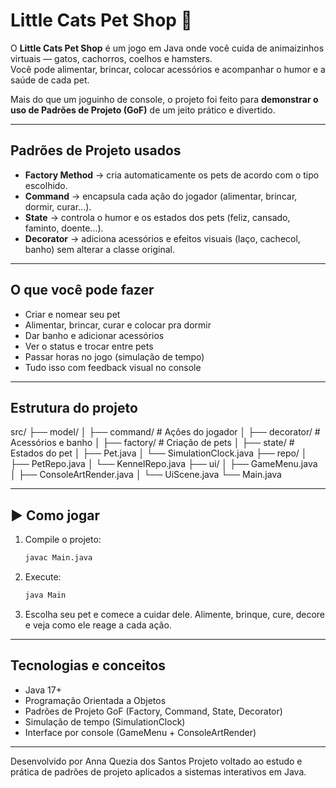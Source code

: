 # Little Cats Pet Shop 🐾

O **Little Cats Pet Shop** é um jogo em Java onde você cuida de animaizinhos virtuais — gatos, cachorros, coelhos e hamsters.  
Você pode alimentar, brincar, colocar acessórios e acompanhar o humor e a saúde de cada pet.

Mais do que um joguinho de console, o projeto foi feito para **demonstrar o uso de Padrões de Projeto (GoF)** de um jeito prático e divertido.

---

## Padrões de Projeto usados

- **Factory Method** → cria automaticamente os pets de acordo com o tipo escolhido.  
- **Command** → encapsula cada ação do jogador (alimentar, brincar, dormir, curar...).  
- **State** → controla o humor e os estados dos pets (feliz, cansado, faminto, doente...).  
- **Decorator** → adiciona acessórios e efeitos visuais (laço, cachecol, banho) sem alterar a classe original.  

---

## O que você pode fazer

- Criar e nomear seu pet  
- Alimentar, brincar, curar e colocar pra dormir  
- Dar banho e adicionar acessórios  
- Ver o status e trocar entre pets  
- Passar horas no jogo (simulação de tempo)  
- Tudo isso com feedback visual no console

---

## Estrutura do projeto

src/
├── model/
│   ├── command/        # Ações do jogador
│   ├── decorator/      # Acessórios e banho
│   ├── factory/        # Criação de pets
│   ├── state/          # Estados do pet
│   ├── Pet.java
│   └── SimulationClock.java
├── repo/
│   ├── PetRepo.java
│   └── KennelRepo.java
├── ui/
│   ├── GameMenu.java
│   ├── ConsoleArtRender.java
│   └── UiScene.java
└── Main.java

---

## ▶️ Como jogar

1. Compile o projeto:
   ```bash
   javac Main.java

2. Execute:
   ```bash
   java Main

3. Escolha seu pet e comece a cuidar dele.
Alimente, brinque, cure, decore e veja como ele reage a cada ação.

---

## Tecnologias e conceitos

- Java 17+
- Programação Orientada a Objetos
- Padrões de Projeto GoF (Factory, Command, State, Decorator)
- Simulação de tempo (SimulationClock)
- Interface por console (GameMenu + ConsoleArtRender)

---
Desenvolvido por Anna Quezia dos Santos
Projeto voltado ao estudo e prática de padrões de projeto aplicados a sistemas interativos em Java.
